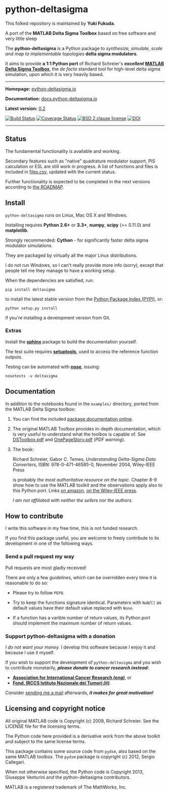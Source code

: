 python-deltasigma
=================

This folked repository is maintained by **Yuki Fukuda**.

A port of the **MATLAB Delta Sigma Toolbox** based on free software and very little sleep


The **python-deltasigma** is a Python package to *synthesize, simulate, scale
and map to implementable topologies* **delta sigma modulators**.

It aims to provide **a 1:1 Python port** of Richard Schreier's ***excellent***
**[MATLAB Delta Sigma Toolbox](http://www.mathworks.com/matlabcentral/fileexchange/19-delta-sigma-toolbox)**,
the *de facto* standard tool for high-level delta sigma simulation, upon which
it is very heavily based.

***

**Homepage:** [python-deltasigma.io](http://python-deltasigma.io)

**Documentation:** [docs.python-deltasigma.io](http://docs.python-deltasigma.io)

**Latest version:** [0.2](https://pypi.python.org/pypi/deltasigma/)


[![Build Status](https://travis-ci.org/Yuki-F-HCU/python-deltasigma.svg?branch=master)](https://travis-ci.org/Yuki-F-HCU/python-deltasigma) [![Coverage Status](https://coveralls.io/repos/ggventurini/python-deltasigma/badge.png?branch=master)](https://coveralls.io/r/ggventurini/python-deltasigma?branch=master)
[![BSD 2 clause license](http://img.shields.io/badge/license-BSD-brightgreen.png)](https://raw.githubusercontent.com/ggventurini/python-deltasigma/master/LICENSE)
[![DOI](https://zenodo.org/badge/doi/10.5281/zenodo.18529.svg)](http://dx.doi.org/10.5281/zenodo.18529)


***

## Status

The fundamental functionality is available and working.

Secondary features such as "native" quadrature modulator support,
PIS calculation or ESL are still work in progress. A list of functions
and files is included in [files.csv](https://github.com/ggventurini/python-deltasigma/blob/master/files.csv),
updated with the current status.

Further functionality is expected to be completed in the next versions
according to
[the ROADMAP](https://github.com/ggventurini/python-deltasigma/blob/master/ROADMAP.md).

## Install

`python-deltasigma` runs on Linux, Mac OS X and Windows.

Installing requires **Python 2.6+** or **3.3+**, **numpy**, **scipy**
(>= 0.11.0) and **matplotlib**.

Strongly recommended: **Cython** - for significantly faster delta sigma modulator simulations. 

They are packaged by virtually all
the major Linux distributions.

I do not run Windows, so I can't really provide more info (sorry), except
that people tell me they manage to have a working setup.

When the dependencies are satisfied, run:

    pip install deltasigma

to install the latest stable version from the [Python
Package Index (PYPI)](http://pypi.python.org), or:

    python setup.py install

if you're installing a development version from Git.

### Extras

Install the **[sphinx](http://sphinx-doc.org/)** package to build the
documentation yourself.

The test suite requires
**[setuptools](https://pypi.python.org/pypi/setuptools)**,
used to access the reference function outputs.

Testing can be automated with
**[nose](https://pypi.python.org/pypi/nose/)**, issuing:

    nosetests -v deltasigma

## Documentation


In addition to the notebooks found in the `examples/` directory,
ported from the MATLAB Delta Sigma toolbox:

1. You can find the included
   [package documentation online](http://python-deltasigma.readthedocs.org/en/latest/).

2. The original MATLAB Toolbox provides in-depth documentation, which
   is very useful to understand what the toolbox is capable of. See
   [DSToolbox.pdf](https://github.com/ggventurini/python-deltasigma/blob/master/delsig/DSToolbox.pdf?raw=true)
   and [OnePageStory.pdf](https://github.com/ggventurini/python-deltasigma/blob/master/delsig/OnePageStory.pdf?raw=true)
   (*PDF warning*).

3. The book:

    Richard Schreier, Gabor C. Temes, *Understanding Delta-Sigma Data Converters*,
    ISBN: 978-0-471-46585-0, November 2004, Wiley-IEEE Press

    is probably *the most authoritative resource on the topic*. Chapter 8-9 show
    how to use the MATLAB toolkit and the observations apply also to this Python
    port. Links
    [on amazon](http://www.amazon.com/Understanding-Delta-Sigma-Converters-Richard-Schreier/dp/0471465852),
    [on the Wiley-IEEE press](http://eu.wiley.com/WileyCDA/WileyTitle/productCd-0471465852,miniSiteCd-IEEE2.html).

    *I am not affiliated with neither the sellers nor the authors.*

## How to contribute

I write this software in my free time, this is not funded research.

If you find this package useful, you are welcome to freely contribute
to its development in one of the following ways.

### Send a pull request my way

Pull requests are most gladly received!

There are only a few *guidelines*, which can be overridden every time
it is reasonable to do so:

* Please try to follow `PEP8`.

* Try to keep the functions signature identical. Parameters with
  `NaN`/`[]` as default values have their default value replaced with
  `None`.

* If a function has a varible number of return values, its Python port
  should implement the maximum number of return values.

### Support python-deltasigma with a donation

*I do not want your money.* I develop this software because I enjoy it and
because I use it myself.

If you wish to support the development of `python-deltasigma` and you wish
to contribute monetarily, ***please donate to cancer research instead:***

* **[Association for International Cancer Research *(eng)*](http://www.aicr.org.uk/donate.aspx)**,
  or
* **[Fond. IRCCS Istituto Nazionale dei Tumori *(it)*](http://www.istitutotumori.mi.it/modules.php?name=Content&pa=showpage&pid=24)**.

Consider [sending me a mail](http://tinymailto.com/5310) afterwards, ***it
makes for great motivation!***


## Licensing and copyright notice

All original MATLAB code is Copyright (c) 2009, Richard Schreier.
See the LICENSE file for the licensing terms.

The Python code here provided is a derivative work from the above toolkit and
subject to the same license terms.

This package contains some source code from `pydsm`, also based on the same
MATLAB toolbox. The `pydsm` package is copyright (c) 2012, Sergio Callegari.

When not otherwise specified, the Python code is Copyright 2013, Giuseppe
Venturini and the python-deltasigma contributors.

MATLAB is a registered trademark of The MathWorks, Inc.
